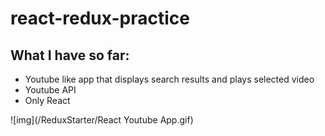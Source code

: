 # react-redux-practice
## What I have so far:
 * Youtube like app that displays search results and plays selected video
  * Youtube API
  * Only React

![img](/ReduxStarter/React Youtube App.gif)

